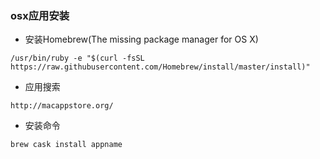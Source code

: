 ### osx应用安装

- 安装Homebrew(The missing package manager for OS X)
```
/usr/bin/ruby -e "$(curl -fsSL https://raw.githubusercontent.com/Homebrew/install/master/install)"
```

- 应用搜索
```
http://macappstore.org/
```

- 安装命令
```
brew cask install appname
```
